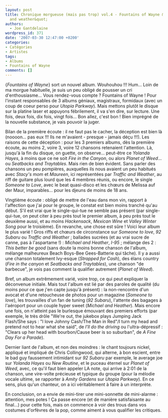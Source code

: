 ```yaml
---
layout: post
title: Chronique morgueuse (mais pas trop) vol.4 - Fountains of Wayne &quot;Traffic
  and weather&quot;
authors:
  - Joe Gantdelaine
wordpress_id: 371
date: '2007-03-30 12:47:00 +0200'
categories:
- Catégories
- Artistes
tags:
- Albums
- Fountains of Wayne
comments: []
---
```

{*Fountains of Wayne*} sort un nouvel album. Wouhouhou !!! Hum... Loin de ma morgue habituelle, je suis un peu obligé de pousser un cri d'enthousiasme... Vous rendez-vous compte ? Fountains of Wayne ! Pour l'instant responsables de 3 albums géniaux, magistraux, formidaux (avec un coup de coeur perso pour *Utopia Parkway*). Mais mettons plutôt le disque sur la platine laser et appuyons fébrilement, il va s'en dire, sur lecture. Une fois, deux fois, dix fois, vingt fois... Bon allez, c'est bon ! Bien imprégné de la nouvelle substance, je vais pouvoir la juger.

Bilan de la première écoute : il ne faut pas le cacher, la déception est bien là (noooon... pas eux !!! Ils ne m'avaient - presque - jamais déçu !!!). Les raisons de cette déception : pour les 3 premiers albums, dès la première écoute, au moins 2, voire 3, voire 12 chansons retenaient l'attention. Là, jusqu'à la fin du disque, on guette, on observe... peut-être ce *Yolanda Hayes*, à moins que ce ne soit *Fire in the Canyon*, ou alors *Planet of Weed*... ou *Seatbacks and Traytables*. Mais rien de bien évident. Sans parler des chansons un peu pompières, auxquelles ils nous avaient un peu habitués avec *Stacy's mom* et *Maureen*, ici représentées par *Traffic and Weather*, au riff de guitare plus lourd que les 4 membres réunis, ou encore, le single *Someone to Love*, avec le beat quasi-disco et les chœurs de Melissa auf der Maur, imparables... pour les djeuns de moins de 18 ans.

Vingtième écoute : obligé de mettre de l'eau dans mon vin, rapport à l'affection que j'ai pour le groupe, le constat est bien moins tranché qu'au début. S'il est vrai que le single-qui-tue ne semble pas présent (par single-qui-tue, on peut citer à peu près tout le premier album, à peu près tout le deuxième aussi, et au moins *Hackensack*, *Mexican Wine* et *Valley Winter Song* pour le troisième). En revanche, une chose est sûre ! Voici leur album le plus varié ! Gros riffs et chœurs de circonstance sur *Someone to love*, *92 Subaru* ou *Traffic and Weather* ; ballades sucrées (et au vrai sucre de canne, pas à l'aspartame !) : *Michael and Heather*, *I-95* ; mélange des 2 : *This better be good* (sans doute la moins bonne chanson de l'album, mélange malheureux Beach Boys-Bee Gees-Batterie qui tâche). Il y a aussi une chanson totalement Ivy-esque (*Strapped for Cash*), des élans country (*Fire in the canyon* et *Seatbacks and Traytables*), une chanson "de barbecue", je vois pas comment la qualifier autrement (*Planet of Weed*).

Bref, un album extrêmement varié, voire trop, ce qui peut expliquer la déconvenue initiale. Mais tout l'album est lié par des paroles de qualité (du moins pour ce que j'en capte jusqu'à présent) : la non-rencontre d'un avocat et d'une retoucheuse de photos pour un magazine (*Someone to love*), les trouvailles d'un fan de tuning (*92 Subaru*), l'attente des bagages à l'aéroport pour un couple hyper sweet (*Michael and Heather*). Mais encore une fois, on n'atteint pas le burlesque émouvant des premiers efforts (par exemple, le très drôle "We're out, the jukebox plays Jumping Jack Flash/She says : "I love Johnny Cash/The Man in Red"/I turn my head and pretend not to hear what she said", de *I'll do the driving* ou l'ultra-dépressif : "Clears up her head with bourbon/Cause beer is so suburban", de *A Fine Day For a Parade*).

Dernier liant de l'album, et non des moindres : le chant toujours nickel, appliqué et impliqué de Chris Collingwood, qui alterne, à bon escient, entre le bad guy faussement intimidant sur *92 Subaru* par exemple, le average joe sur *Yolanda Hayes* ou *New Routine*, et le puceau éternel sur *Planet of Weed*, avec, ce qu'il faut bien appeler LA note, qui arrive à 2:01 de la chanson, une vire-volte précieuse et typique du groupe (pour la mélodie vocale ultime, se rapporter à *Amity Gardens* sur *Utopia Parkway*). En ce sens, plus qu'un chanteur, on a ici véritablement à faire à un interprète.

En conclusion, on a envie de mini-tirer une mini-sonnette de mini-alarme : attention, mes potes ! Ça passe encore (et de manière satisfaisante au final...) pour cette fois, mais on commence à voir des trous dans vos costumes d'orfèvres de la pop, comme aiment à vous qualifier les critiques.
